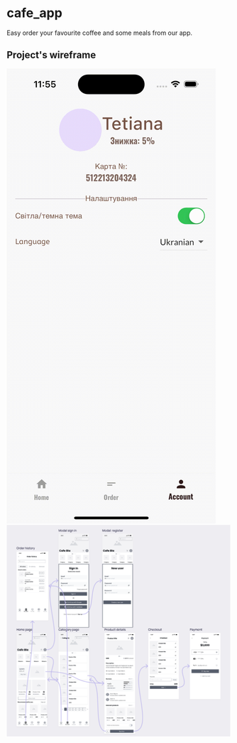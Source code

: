 # cafe_app

Easy order your favourite coffee and some meals from our app.

## Project's wireframe

![lesson8](lesson10.gif)
![wireframe](/lib/global/assets/wireframe_design.png)